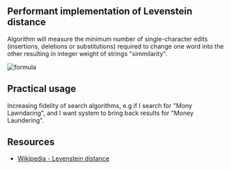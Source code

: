 ## Performant implementation of Levenstein distance

Algorithm will measure the minimum number of single-character edits (insertions, deletions or substitutions) required to change one word into the other resulting in integer weight of strings "simmilarity".

![formula](https://wikimedia.org/api/rest_v1/media/math/render/svg/f0a48ecfc9852c042382fdc33c19e11a16948e85)

## Practical usage

Increasing fidelity of search algorithms, e.g if I search for "Mony Lawndaring", and I want system to bring back results for "Money Laundering".

## Resources

* [Wikipedia - Levenstein distance](https://en.wikipedia.org/wiki/Levenshtein_distance)
